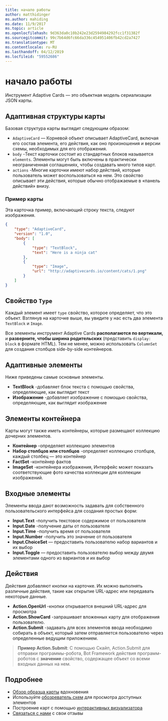 ```yaml
---
title: начало работы
author: matthidinger
ms.author: mahiding
ms.date: 11/9/2017
ms.topic: article
ms.openlocfilehash: 9d363da0c10b242e23d2594984292fcc1f31382f
ms.sourcegitcommit: 99c7b64d6fc66da336c454951406fb42cd2a7427
ms.translationtype: MT
ms.contentlocale: ru-RU
ms.lasthandoff: 04/12/2019
ms.locfileid: "59552686"
---
```

# <a name="getting-started"></a>начало работы 

Инструмент Adaptive Cards — это объектная модель сериализации JSON карты.

## <a name="adaptive-card-structure"></a>Адаптивная структуры карты

Базовая структура карты выглядит следующим образом:

* `AdaptiveCard` — Корневой объект описывает AdaptiveCard, включая его состав элемента, его действия, как оно произношения и версии схемы, необходимых для его отображения.
* `body` -Текст карточки состоит из стандартных блоков называется `elements`. Элементы могут быть включены в практически неограниченная соглашениях, чтобы создавать много типов карт. 
* `actions` -Многие карточки имеют набор действий, которые пользователь может воспользоваться на нем. Это свойство описывает эти действия, которые обычно отображаемые в «панель действий» внизу.

### <a name="example-card"></a>Пример карты

Эта карточка пример, включающий строку текста, следуют изображения.

```json
{
    "type": "AdaptiveCard",
    "version": "1.0",
    "body": [
        {
            "type": "TextBlock",
            "text": "Here is a ninja cat"
        },
        {
            "type": "Image",
            "url": "http://adaptivecards.io/content/cats/1.png"
        }
    ]
}
```

## <a name="type-property"></a>Свойство `Type`

Каждый элемент имеет `type` свойство, которое определяет, что это объект. Взглянув на карточке выше, вы увидите у нас есть два элемента `TextBlock` и `Image`.

Все элементы инструмент Adaptive Cards **располагаются по вертикали,** и **разверните, чтобы ширина родительских** (представить `display: block` в формате HTML). Тем не менее, можно использовать `ColumnSet` для создания столбцов side-by-side контейнеров.

## <a name="adaptive-elements"></a>Адаптивные элементы

Ниже приведены самые основные элементы.

* **TextBlock** -добавляет блок текста с помощью свойства, определяющие, как выглядит текст
* **Изображение** -добавляет изображение с помощью свойства, определяющие, как выглядит изображение

## <a name="container-elements"></a>Элементы контейнера

Карты могут также иметь контейнеры, которые размещают коллекцию дочерних элементов.

* **Контейнер** -определяет коллекцию элементов
* **Набор столбцов или столбцов** -определяет коллекцию столбцов, каждый столбец — это контейнер
* **FactSet** -контейнер фактов
* **ImageSet** -контейнера изображения, Интерфейс может показать соответствующие фото качества коллекции для коллекции изображений.

## <a name="input-elements"></a>Входные элементы

Элементы ввода дают возможность задавать для собственного пользовательского интерфейса для создания простых форм:

* **Input.Text** -получить текстовое содержимое от пользователя
* **Input.Date** -получение даты от пользователя
* **Input.Time** -получить время от пользователя
* **Input.Number** -получить это значение от пользователя
* **Input.ChoiceSet** — предоставить пользователю набор вариантов и их выбор
* **Input.Toggle** — предоставить пользователю выбор между двумя элементами одного из вариантов и их выбор

## <a name="actions"></a>Действия

Действия добавляют кнопки на карточке. Их можно выполнять различные действия, такие как открытие URL-адрес или передавать некоторые данные.

* **Action.OpenUrl** -кнопки открывается внешний URL-адрес для просмотра
* **Action.ShowCard** -запрашивает вложенных карту для отображения пользователю.
* **Action.Submit** -задавать для всех элементов ввода необходимо собирать в объект, который затем отправляется пользователю через определенные ведущим приложением.

> **Пример Action.Submit**: С помощью Скайп, Action.Submit для отправки программы-робота, Bot Framework действия программ-роботов с **значение** свойство, содержащее объект со всеми входных данных на нем.

## <a name="learn-more"></a>Подробнее

* [Обзор образца карты](http://adaptivecards.io/samples/) вдохновения
* Используйте [обозреватель схем](http://adaptivecards.io/explorer) для просмотра доступных элементов
* Построение карт с помощью [интерактивных визуализатора](http://adaptivecards.io/visualizer/)
* [Связаться с нами](http://adaptivecards.io/connect) с свои отзывы
